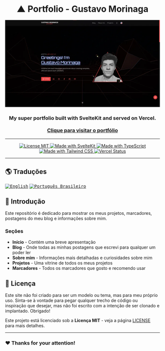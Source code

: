 <!-- markdownlint-disable MD014 -->
<!-- markdownlint-disable MD026 -->
<!-- markdownlint-disable MD033 -->
<!-- markdownlint-disable MD041 -->

<h1 align="center">
  ▲ Portfolio - Gustavo Morinaga
</h1>

<!-- Banner Section -->
<p align="center">
  <img src="../../../static/images/pngs/preview.png" alt="Portfolio preview" width="512px" />
</p>
<h3 align="center">
  My super portfolio built with SvelteKit and served on Vercel.
  <br>
  <br>
  <a href="https://gustavomorinaga.dev">
    Clique para visitar o portfólio
  </a>
</h3>

---

<!-- Badges Section -->
<p align="center">
  <a href="./LICENSE" title="Mostrar a Licença MIT">
    <img src="https://img.shields.io/badge/License-MIT-blue.svg?style=for-the-badge" alt="License MIT">
  </a>
  <a href="https://kit.svelte.dev" title="Abrir website da SvelteKit">
    <img src="https://img.shields.io/badge/SvelteKit-4A4A55?style=for-the-badge&logo=svelte&logoColor=FF3E00" alt="Made with SvelteKit" />
  </a>
  <a href="https://www.typescriptlang.org/docs" title="Abrir website da TypeScript">
    <img src="https://img.shields.io/badge/TypeScript-007ACC?style=for-the-badge&logo=typescript&logoColor=white" alt="Made with TypeScript" />
  </a>
  <a href="https://tailwindcss.com" title="Abrir website da Tailwind CSS">
    <img src="https://img.shields.io/badge/Tailwind_CSS-38B2AC?style=for-the-badge&logo=tailwind-css&logoColor=white" alt="Made with Tailwind CSS" />
  </a>
  <a href="https://vercel.com" title="Abrir website da Vercel">
    <img src="https://img.shields.io/github/deployments/gustavomorinaga/portfolio/Production?style=for-the-badge&label=vercel&logo=vercel" alt="Vercel Status">
  </a>
</p>

---

<!-- Translations Section -->

## 🌎 Traduções

<kbd>[<img title="English" alt="English" src="https://flagicons.lipis.dev/flags/4x3/us.svg" width="22">](./README.en-US.md)</kbd>
<kbd>[<img title="Português Brasileiro" alt="Português Brasileiro" src="https://flagicons.lipis.dev/flags/4x3/br.svg" width="22">](./README.pt-BR.md)</kbd>

<!-- Introduction Section -->

## 📖 Introdução

Este repositório é dedicado para mostrar os meus projetos, marcadores, postagens do meu blog e informações sobre mim.

### Seções

- **Início** - Contém uma breve apresentação
- **Blog** - Onde todas as minhas postagens que escrevi para qualquer um poder ler
- **Sobre mim** - Informações mais detalhadas e curiosidades sobre mim
- **Projetos** - Uma vitrine de todos os meus projetos
- **Marcadores** - Todos os marcadores que gosto e recomendo usar

<!-- License Section -->

## 📜 Licença

Este site não foi criado para ser um modelo ou tema, mas para meu próprio uso. Sinta-se à vontade para pegar qualquer trecho de código ou inspiração que desejar, mas não foi escrito com a intenção de ser clonado e implantado. Obrigado!

Este projeto está licenciado sob a **Licença MIT** - veja a página [LICENSE](../../../LICENSE) para mais detalhes.

<!-- Acknowledgment Section -->

---

### ❤️ Thanks for your attention!
